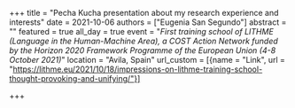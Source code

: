 +++
title = "Pecha Kucha presentation about my research experience and interests"
date = 2021-10-06
authors = ["Eugenia San Segundo"]
abstract = ""
featured = true
all_day = true
event = "*First training school of LITHME (Language in the Human-Machine Area), a COST Action Network funded by the Horizon 2020 Framework Programme of the European Union (4-8 October 2021)*"
location = "Avila, Spain"
url_custom = [{name = "Link", url = "https://lithme.eu/2021/10/18/impressions-on-lithme-training-school-thought-provoking-and-unifying/"}]

+++

